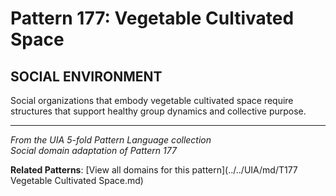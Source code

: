 # Pattern 177: Vegetable Cultivated Space

## SOCIAL ENVIRONMENT

Social organizations that embody vegetable cultivated space require structures that support healthy group dynamics and collective purpose.

---

*From the UIA 5-fold Pattern Language collection*  
*Social domain adaptation of Pattern 177*

**Related Patterns**: [View all domains for this pattern](../../UIA/md/T177 Vegetable Cultivated Space.md)